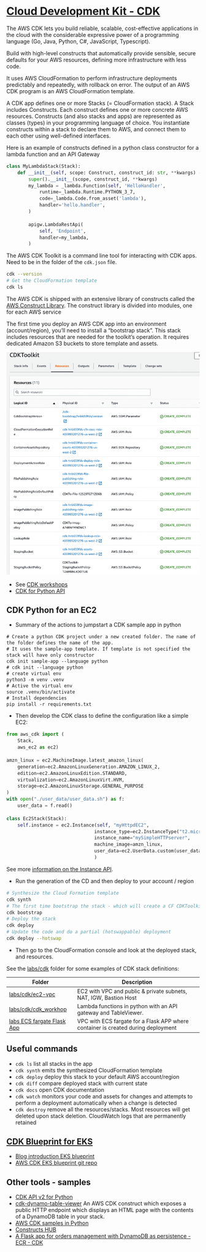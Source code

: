 # [Cloud Development Kit - CDK](https://docs.aws.amazon.com/cdk/v2/guide/home.html)

The AWS CDK lets you build reliable, scalable, cost-effective applications in the cloud with the considerable expressive power of a programming language (Go, Java, Python, C#, JavaScript, Typescript).

Build with high-level constructs that automatically provide sensible, secure defaults for your AWS resources, defining more infrastructure with less code.

It uses AWS CloudFormation to perform infrastructure deployments predictably and repeatedly, with rollback on error. The output of an AWS CDK program is an AWS CloudFormation template.

A CDK app defines one or more Stacks (= CloudFormation stack). A Stack includes Constructs. Each construct defines one or more concrete AWS resources.
Constructs (and also stacks and apps) are represented as classes (types) in your programming language of choice. You instantiate constructs within a stack to declare them to AWS, and connect them to each other using well-defined interfaces.

Here is an example of constructs defined in a python class constructor for a lambda function and an API Gateway

```python
class MyLambdaStack(Stack):
    def __init__(self, scope: Construct, construct_id: str, **kwargs) -> None:
        super().__init__(scope, construct_id, **kwargs)
        my_lambda = _lambda.Function(self, 'HelloHandler',
            runtime=_lambda.Runtime.PYTHON_3_7,
            code=_lambda.Code.from_asset('lambda'),
            handler='hello.handler',
        )

        apigw.LambdaRestApi(
            self, 'Endpoint',
            handler=my_lambda,
        )
```

The AWS CDK Toolkit is a command line tool for interacting with CDK apps. Need to be in the folder of the `cdk.json` file.

```sh
cdk --version
# Get the CloudFormation template
cdk ls
```

The AWS CDK is shipped with an extensive library of constructs called the [AWS Construct Library](https://docs.aws.amazon.com/cdk/api/v2/docs/aws-construct-library.html). The construct library is divided into modules, one for each AWS service

The first time you deploy an AWS CDK app into an environment (account/region), you’ll need to install a “bootstrap stack”. This stack includes resources that are needed for the toolkit’s operation. It requires dedicated Amazon S3 buckets to store template and assets. 

![](./images/cdk-toolkit-cf.png)

* See [CDK workshops](https://cdkworkshop.com/)
* [CDK for Python API](https://docs.aws.amazon.com/cdk/api/v2/python/index.html)

## CDK Python for an EC2

* Summary of the actions to jumpstart a CDK sample app in python

```shell
# Create a python CDK project under a new created folder. The name of the folder defines the name of the app.
# It uses the sample-app template. If template is not specified the stack will have only constructor
cdk init sample-app --language python
# cdk init --language python 
# create virtual env
python3 -m venv .venv
# Active the virtual env
source .venv/bin/activate
# Install dependencies
pip install -r requirements.txt
```

* Then develop the CDK class to define the configuration like a simple EC2:

```python
from aws_cdk import (
    Stack,
    aws_ec2 as ec2)

amzn_linux = ec2.MachineImage.latest_amazon_linux(
    generation=ec2.AmazonLinuxGeneration.AMAZON_LINUX_2,
    edition=ec2.AmazonLinuxEdition.STANDARD,
    virtualization=ec2.AmazonLinuxVirt.HVM,
    storage=ec2.AmazonLinuxStorage.GENERAL_PURPOSE
)
with open("./user_data/user_data.sh") as f:
    user_data = f.read()

class Ec2Stack(Stack):
    self.instance = ec2.Instance(self, "myHttpdEC2",
                                instance_type=ec2.InstanceType("t2.micro"),
                                instance_name="mySimpleHTTPserver",
                                machine_image=amzn_linux,
                                user_data=ec2.UserData.custom(user_data),
                                )
```

See more [information on the Instance API](https://docs.aws.amazon.com/cdk/api/v2/python/aws_cdk.aws_ec2/Instance.html).

* Run the generation of the CD and then deploy to your account / region

```sh
# Synthesize the Cloud Formation template 
cdk synth
# The first time bootstrap the stack - which will create a CF CDKToolkit
cdk bootstrap
# Deploy the stack
cdk deploy
# Update the code and do a partial (hotswappable) deployment
cdk deploy --hotswap

```

* Then go to the CloudFormation console and look at the deployed stack, and resources.

See the [labs/cdk](https://github.com/jbcodeforce/aws-studies/tree/main/labs/cdk) folder for some examples of CDK stack definitions: 

| Folder | Description |
| --- | --- |
| [labs/cdk/ec2-vpc](https://github.com/jbcodeforce/aws-studies/tree/main/labs/cdk/ec2-vpc) | EC2 with VPC and public & private subnets, NAT, IGW, Bastion Host |
| [labs/cdk/cdk_workhop](https://github.com/jbcodeforce/aws-studies/tree/main/labs/cdk/cdk_workshop) | Lambda functions in python with an API gateway and TableViewer.|
| [labs ECS fargate Flask App](https://github.com/jbcodeforce/aws-studies/tree/main/labs/cdk/ecs-fargate-flask) | VPC with ECS fargate for a Flask APP where container is created during deployment | 

## Useful commands

 * `cdk ls`          list all stacks in the app
 * `cdk synth`       emits the synthesized CloudFormation template
 * `cdk deploy`      deploy this stack to your default AWS account/region
 * `cdk diff`        compare deployed stack with current state
 * `cdk docs`        open CDK documentation
 * `cdk watch`       monitors your code and assets for changes and attempts to perform a deployment automatically when a change is detected
 * `cdk destroy`    remove all the resources/stacks. Most resources will get deleted upon stack deletion. CloudWatch logs that are permanently retained

## [CDK Blueprint for EKS](https://aws.github.io/aws-eks-best-practices/)

* [Blog introduction EKS blueprint](https://aws.amazon.com/blogs/containers/bootstrapping-clusters-with-eks-blueprints/)
* [AWS CDK EKS blueprint git repo](https://aws-quickstart.github.io/cdk-eks-blueprints/)

## Other tools - samples

* [CDK API v2 for Python](https://docs.aws.amazon.com/cdk/api/v2/python/)
* [cdk-dynamo-table-viewer](https://pypi.org/project/cdk-dynamo-table-view/) An AWS CDK construct which exposes a public HTTP endpoint which displays an HTML page with the contents of a DynamoDB table in your stack.
* [AWS CDK samples in Python](https://github.com/aws-samples/aws-cdk-examples/tree/master/python)
* [Constructs HUB](https://constructs.dev/)
* [A Flask app for orders management with DynamoDB as persistence - ECR - CDK](https://github.com/jbcodeforce/python-code/tree/master/aws/dynamoDB)